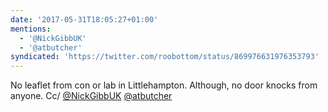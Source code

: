 ```yaml
---
date: '2017-05-31T18:05:27+01:00'
mentions:
  - '@NickGibbUK'
  - '@atbutcher'
syndicated: 'https://twitter.com/roobottom/status/869976631976353793'
---
```

No leaflet from con or lab in Littlehampton. Although, no door knocks from anyone. Cc/ [@NickGibbUK](https://twitter.com/@NickGibbUK) [@atbutcher](https://twitter.com/@atbutcher)
